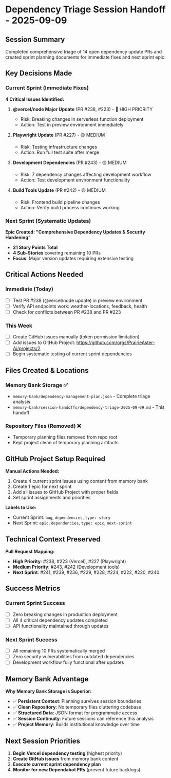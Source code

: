 # Dependency Triage Session Handoff - 2025-09-09

## Session Summary
Completed comprehensive triage of 14 open dependency update PRs and created sprint planning documents for immediate fixes and next sprint epic.

## Key Decisions Made

### Current Sprint (Immediate Fixes)
**4 Critical Issues Identified:**
1. **@vercel/node Major Update** (PR #238, #223) - 🔴 HIGH PRIORITY
   - Risk: Breaking changes in serverless function deployment
   - Action: Test in preview environment immediately

2. **Playwright Update** (PR #227) - 🟡 MEDIUM
   - Risk: Testing infrastructure changes
   - Action: Run full test suite after merge

3. **Development Dependencies** (PR #243) - 🟡 MEDIUM
   - Risk: 7 dependency changes affecting development workflow
   - Action: Test development environment functionality

4. **Build Tools Update** (PR #242) - 🟡 MEDIUM
   - Risk: Frontend build pipeline changes
   - Action: Verify build process continues working

### Next Sprint (Systematic Updates)
**Epic Created: "Comprehensive Dependency Updates & Security Hardening"**
- **21 Story Points Total**
- **4 Sub-Stories** covering remaining 10 PRs
- **Focus**: Major version updates requiring extensive testing

## Critical Actions Needed

### Immediate (Today)
- [ ] Test PR #238 (@vercel/node update) in preview environment
- [ ] Verify API endpoints work: weather-locations, feedback, health
- [ ] Check for conflicts between PR #238 and PR #223

### This Week
- [ ] Create GitHub issues manually (token permission limitation)
- [ ] Add issues to GitHub Project: https://github.com/orgs/PrairieAster-Ai/projects/2
- [ ] Begin systematic testing of current sprint dependencies

## Files Created & Locations

### Memory Bank Storage ✅
- `memory-bank/dependency-management-plan.json` - Complete triage analysis
- `memory-bank/session-handoffs/dependency-triage-2025-09-09.md` - This handoff

### Repository Files (Removed) ❌
- Temporary planning files removed from repo root
- Kept project clean of temporary planning artifacts

## GitHub Project Setup Required

**Manual Actions Needed:**
1. Create 4 current sprint issues using content from memory bank
2. Create 1 epic for next sprint
3. Add all issues to GitHub Project with proper fields
4. Set sprint assignments and priorities

**Labels to Use:**
- Current Sprint: `bug`, `dependencies`, `type: story`
- Next Sprint: `epic`, `dependencies`, `type: epic`, `next-sprint`

## Technical Context Preserved

**Pull Request Mapping:**
- **High Priority**: #238, #223 (Vercel), #227 (Playwright)
- **Medium Priority**: #243, #242 (Development tools)
- **Next Sprint**: #241, #239, #236, #229, #228, #224, #222, #220, #240

## Success Metrics

### Current Sprint Success
- [ ] Zero breaking changes in production deployment
- [ ] All 4 critical dependency updates completed
- [ ] API functionality maintained through updates

### Next Sprint Success
- [ ] All remaining 10 PRs systematically merged
- [ ] Zero security vulnerabilities from outdated dependencies
- [ ] Development workflow fully functional after updates

## Memory Bank Advantage

**Why Memory Bank Storage is Superior:**
- ✅ **Persistent Context**: Planning survives session boundaries
- ✅ **Clean Repository**: No temporary files cluttering codebase
- ✅ **Structured Data**: JSON format for programmatic access
- ✅ **Session Continuity**: Future sessions can reference this analysis
- ✅ **Project Memory**: Builds institutional knowledge over time

## Next Session Priorities

1. **Begin Vercel dependency testing** (highest priority)
2. **Create GitHub issues** from memory bank content
3. **Execute current sprint dependency plan**
4. **Monitor for new Dependabot PRs** (prevent future backlogs)

